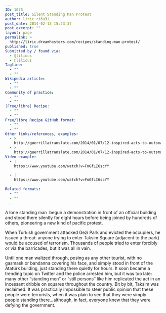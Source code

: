 ```yaml
---
ID: 1075
post_title: Silent Standing Man Protest
author: liric_ri6u3i
post_date: 2014-02-13 15:23:37
post_excerpt: ""
layout: page
permalink: >
  http://liric.dreamhosters.com/recipes/standing-man-protest/
published: true
Submitted by / found via:
  - @lilious
  - @lilious
Tagline:
  - ""
  - ""
Wikipedia article:
  - ""
  - ""
Community of practice:
  - ""
  - ""
(Free/libre) Recipe:
  - ""
  - ""
Free/libre Recipe GitHub format:
  - ""
  - ""
Other links/references, examples:
  - >
    http://guerrillatranslate.com/2014/01/07/12-inspired-acts-to-outsmart-repressive-situations-and-laws/
  - >
    http://guerrillatranslate.com/2014/01/07/12-inspired-acts-to-outsmart-repressive-situations-and-laws/
Video example:
  - |
    https://www.youtube.com/watch?v=FnGfLI6scYY
    
  - |
    https://www.youtube.com/watch?v=FnGfLI6scYY
    
Related formats:
  - ""
  - ""
---
```

A lone standing man  begun a demonstration in front of an official building and stood there silently for eight hours before being joined by hundreds of others, pioneering a new kind of pacific protest.

When Turkish government attacked Gezi Park and evicted the occupiers, he issued a threat: anyone trying to enter Taksim Square (adjacent to the park) would be accused of terrorism. Thousands of people tried to enter forcibly or via the barricades, but it was all in vain.

Until one man waltzed through, posing as any other tourist, with no gasmask or bandanna covering his face, and simply stood in front of the Atatürk building, just standing there quietly for hours. It soon became a trending topic on Twitter and the police arrested him, but it was too late: many other “standing men” or “still persons” like him replicated the act in an incessant dribble on squares throughout the country. Bit by bit, Taksim was reclaimed. It was practically impossible to steer public opinion that these people were terrorists, when it was plain to see that they were simply people standing there…although, in fact, everyone knew that they were defying the government.